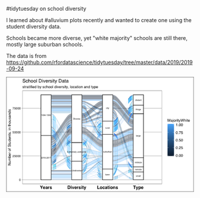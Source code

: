 #tidytuesday on school diversity

I learned about #alluvium plots recently and wanted to create one using the student diversity data. 

Schools became more diverse, yet "white majority" schools are still there, mostly large suburban schools.

The data is from https://github.com/rfordatascience/tidytuesday/tree/master/data/2019/2019-09-24

![plot](https://raw.githubusercontent.com/housemouse77/tidytuesday/master/schooldiversity/schooldiversitytidytuesday.png)


